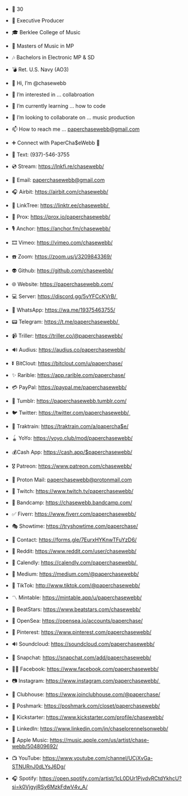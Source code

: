 - 💸 30
- 🎹 Executive Producer
- 🎓 Berklee College of Music
- 🎼 Masters of Music in MP
- 🎶 Bachelors in Electronic MP & SD
- 💣 Ret. U.S. Navy (AO3)

- 👋 Hi, I’m @chasewebb
- 👀 I’m interested in ... collabroation
- 🌱 I’m currently learning ... how to code
- 💞️ I’m looking to collaborate on ... music production
- 📫 How to reach me ... paperchasewebb@gmail.com

- ➕ Connect with PaperCha$eWebb 💸

- 📲 Text: (937)-546-3755
- 💿 Stream: https://lnkfi.re/chasewebb/ 
- 📨 Email: paperchasewebb@gmail.com
- 🎧 Airbit: https://airbit.com/chasewebb/ 
- 🌳 LinkTree: https://linktr.ee/chasewebb/ 
- 📱 Prox: https://prox.io/paperchasewebb/
- 🎙 Anchor: https://anchor.fm/chasewebb/
- 🎞 Vimeo: https://vimeo.com/chasewebb/ 
- ☎️ Zoom: https://zoom.us/j/3209843369/ 
- 👽 Github: https://github.com/chasewebb/ 
- 🌐 Website: https://paperchasewebb.com/
- 💻 Server: https://discord.gg/5vYFCcKVrB/ 
- 💬 WhatsApp: https://wa.me/19375463755/
- 📟 Telegram: https://t.me/paperchasewebb/ 
- 📹 Triller: https://triller.co/@paperchasewebb/ 
- 🔊 Audius: https://audius.co/paperchasewebb/ 
- ⏬ BitClout: https://bitclout.com/u/paperchase/ 
- ✨ Rarible: https://app.rarible.com/paperchase/
- 💳 PayPal: https://paypal.me/paperchasewebb/ 
- 🎰 Tumblr: https://paperchasewebb.tumblr.com/
- 🐦 Twitter: https://twitter.com/paperchasewebb/ 
- 🚂 Traktrain: https://traktrain.com/a/papercha$e/ 
- 🪀 YoYo: https://yoyo.club/mod/paperchasewebb/ 
- 💰Cash App: https://cash.app/$paperchasewebb/ 
- 🎖 Patreon: https://www.patreon.com/chasewebb/ 
- 📧 Proton Mail: paperchasewebb@protonmail.com
- 👾 Twitch: https://www.twitch.tv/paperchasewebb/ 
- 🥁 Bandcamp: https://chasewebb.bandcamp.com/
- ✅ Fiverr: https://www.fiverr.com/paperchasewebb/ 
- 🎭 Showtime: https://tryshowtime.com/paperchase/  
- 📇 Contact: https://forms.gle/7EurxHYKnwTFuYzD6/
- 🤖 Reddit: https://www.reddit.com/user/chasewebb/ 
- 📅 Calendly: https://calendly.com/paperchasewebb/ 
- 🚧 Medium: https://medium.com/@paperchasewebb/ 
- 🎵 TikTok: http://www.tiktok.com/@paperchasewebb/  
- 〽️ Mintable: https://mintable.app/u/paperchasewebb/
- 🎹 BeatStars: https://www.beatstars.com/chasewebb/  
- 🌊 OpenSea: https://opensea.io/accounts/paperchase/
- 📌 Pinterest: https://www.pinterest.com/paperchasewebb/ 
- 🔊 Soundcloud: https://soundcloud.com/paperchasewebb/
- 👻 Snapchat: https://snapchat.com/add/paperchasewebb/ 
- 👍🏼 Facebook: https://www.facebook.com/paperchasewebb/ 
- 📷 Instagram: https://www.instagram.com/paperchasewebb/ 
- 👋 Clubhouse: https://www.joinclubhouse.com/@paperchase/
- 👕 Poshmark: https://poshmark.com/closet/paperchasewebb/
- 🏁 Kickstarter: https://www.kickstarter.com/profile/chasewebb/
- 💼 LinkedIn: https://www.linkedin.com/in/chaselorennelsonwebb/ 
- 🎵 Apple Music: https://music.apple.com/us/artist/chase-webb/504809692/ 
- 📺 YouTube: https://www.youtube.com/channel/UCjXvGa-STNURnJ0dLYsJ6Dg/
- 🎧 Spotify: https://open.spotify.com/artist/1cL0DUr1PjvdvRCtdYkhcU?si=k0VjgyjRSy6MzkFdwV4v_A/  

<!---
chasewebb/chasewebb is a ✨ special ✨ repository because its `README.md` (this file) appears on your GitHub profile.
You can click the Preview link to take a look at your changes.
--->
